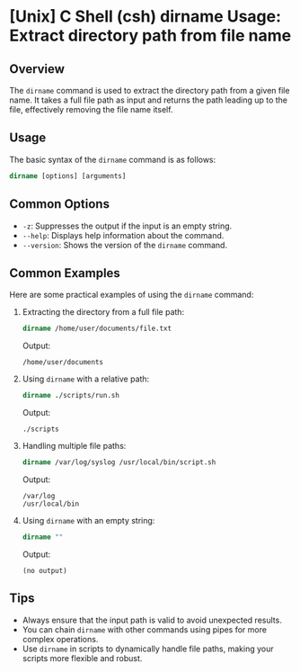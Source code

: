 # [Unix] C Shell (csh) dirname Usage: Extract directory path from file name

## Overview
The `dirname` command is used to extract the directory path from a given file name. It takes a full file path as input and returns the path leading up to the file, effectively removing the file name itself.

## Usage
The basic syntax of the `dirname` command is as follows:

```csh
dirname [options] [arguments]
```

## Common Options
- `-z`: Suppresses the output if the input is an empty string.
- `--help`: Displays help information about the command.
- `--version`: Shows the version of the `dirname` command.

## Common Examples
Here are some practical examples of using the `dirname` command:

1. Extracting the directory from a full file path:
   ```csh
   dirname /home/user/documents/file.txt
   ```
   Output:
   ```
   /home/user/documents
   ```

2. Using `dirname` with a relative path:
   ```csh
   dirname ./scripts/run.sh
   ```
   Output:
   ```
   ./scripts
   ```

3. Handling multiple file paths:
   ```csh
   dirname /var/log/syslog /usr/local/bin/script.sh
   ```
   Output:
   ```
   /var/log
   /usr/local/bin
   ```

4. Using `dirname` with an empty string:
   ```csh
   dirname ""
   ```
   Output:
   ```
   (no output)
   ```

## Tips
- Always ensure that the input path is valid to avoid unexpected results.
- You can chain `dirname` with other commands using pipes for more complex operations.
- Use `dirname` in scripts to dynamically handle file paths, making your scripts more flexible and robust.